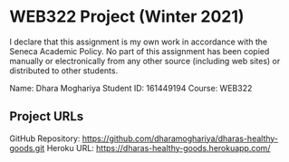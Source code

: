 # WEB322 Project (Winter 2021)

I declare that this assignment is my own work in accordance with
the Seneca Academic Policy. No part of this assignment has been
copied manually or electronically from any other source
(including web sites) or distributed to other students.

Name: Dhara Moghariya
Student ID: 161449194
Course: WEB322

## Project URLs

GitHub Repository: https://github.com/dharamoghariya/dharas-healthy-goods.git
Heroku URL: https://dharas-healthy-goods.herokuapp.com/
